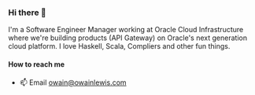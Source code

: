### Hi there 👋

I'm a Software Engineer Manager working at Oracle Cloud Infrastructure where we're building products (API Gateway) on Oracle's next generation cloud platform. I love Haskell, Scala, Compliers and other fun things. 

#### How to reach me
- 📫 Email owain@owainlewis.com
